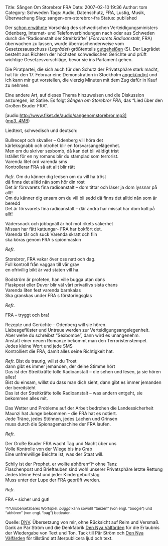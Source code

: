 Title: Sången Om Storebror FRA
Date: 2007-02-10 19:36
Author: tom
Category: Schweden
Tags: Audio, Datenschutz, FRA, Lustig, Musik, Überwachung
Slug: sangen-om-storebror-fra
Status: published

Der [schon
erwähnte](http://www.fiket.de/2007/01/24/terroristen-abhoeren/)
Vorschlag des schwedischen Verteidigungsministers Odenberg, Internet-
und Telefonverbindungen nach oder aus Schweden durch die “Radioanstalt
der Streitkräfte” (*Försvarets Radioanstalt*, FRA) überwachen zu lassen,
wurde überraschenderweise vom Gesetzesausschuss (*Lagrådet*)
größtenteils
[gutgeheißen](http://www.sr.se/Ekot/artikel.asp?artikel=1193467) (S).
Der Lagrådet besteht aus Richtern der höchsten schwedischen Gerichte und
prüft wichtige Gesetzesvorschläge, bevor sie ins Parlament gehen.

Die Piratpartei, die sich auch für den Schutz der Privatsphäre stark
macht, hat für den 17. Februar eine Demonstration in Stockholm
[angekündigt](http://www2.piratpartiet.se/nyheter/gront_ljus_for_fras_massavlyssning_piratpartiet_anordnar_demonstration)
und ich kann mir gut vorstellen, die vierzig Minuten mit dem Zug dafür
in Kauf zu nehmen.

Eine andere Art, auf dieses Thema hinzuweisen und die Diskussion
anzuregen, ist Satire. Es folgt *Sången om Storebror FRA*, das “Lied
über den Großen Bruder FRA”.

[audio:http://www.fiket.de/audio/sangenomstorebror.mp3]  
([mp3, 4MB](http://www.fiket.de/audio/sangenomstorebror.mp3))

Liedtext, schwedisch und deutsch:

Bullrecept och skvaller – Odenberg vill höra det  
kärleksgnabb och otrohet blir en försvarsangelägenhet.  
Men om du skriver sexbomb, då kan det bli väldigt trist  
Istället för en ny romans blir du stämplad som terrorist.  
Varenda litet ord varenda sms  
Kontrollerar FRA så att allt blir rätt

*Refr.* Om du känner dig ledsen om du vill ha tröst  
då finns det alltid nån som hör din röst  
Det är försvarets fina radioanstalt – dom tittar och läser ja dom
lyssnar på allt!  
Om du känner dig ensam om du vill bli sedd då finns det alltid nån som
är beredd  
Det är försvarets fina radioanstalt – där andra har missat har dom koll
på allt!

Vädersnack och jobbgnäll är hot mot rikets säkerhet  
Missan har fått kattungar- FRA har bokfört det.  
Varenda tår och suck Varenda skratt och flin  
ska köras genom FRA s spionmaskin

*Refr.*

Storebror, FRA vakar över oss natt och dag.  
Full kontroll från vaggan till vår grav  
en ofrivillig bikt är vad staten vill ha.

Bodström är profeten, han ville bugga utan dans  
Flaskpost eller Duvor blir väl vårt privatlivs sista chans  
Varenda liten fest varenda barnkalas  
Ska granskas under FRA s förstoringsglas

*Refr.*

FRA – tryggt och bra!

Rezepte und Gerüchte – Odenberg will sie hören.  
Liebesgeflüster und Untreue werden zur Verteidigungsangelegenheit.  
Aber wehe du schreibst “Sexbombe”, dann wird es unangenehm.  
Anstatt einer neuen Romanze bekommt man den Terroristenstempel.  
Jedes kleine Wort und jede SMS  
Kontrolliert die FRA, damit alles seine Richtigkeit hat.

*Refr.* Bist du traurig, willst du Trost  
dann gibt es immer jemanden, der deine Stimme hört  
Das ist der Streitkräfte tolle Radioanstalt – die sehen und lesen, ja
sie hören alles!  
Bist du einsam, willst du dass man dich sieht, dann gibt es immer
jemanden der bereitsteht  
Das ist der Streitkräfte tolle Radioanstalt – was andern entgeht, sie
bekommen alles mit.

Das Wetter und Probleme auf der Arbeit bedrohen die Landessicherheit  
Maunzi hat Junge bekommen – die FRA hat es notiert.  
Jede Träne, jedes Stöhnen, jedes Lachen und Grinsen  
muss durch die Spionagemaschine der FRA laufen.

*Refr.*

Der Große Bruder FRA wacht Tag und Nacht über uns  
Volle Kontrolle von der Wiege bis ins Grab  
Eine unfreiwillige Beichte ist, was der Staat will.

Schily ist der Prophet, er wollte abhören^1^ ohne Tanz  
Flaschenpost und Brieftauben sind wohl unserer Privatsphäre letzte
Rettung  
Jedes kleine Fest und jeder Kindergeburtstag  
Muss unter der Lupe der FRA geprüft werden.

*Refr.*

FRA – sicher und gut!

<small>^1^Unübersetzbares Wortspiel: *bugga* kann sowohl “tanzen” (von
engl. “boogie”) und “abhören” (von engl. “bug”) bedeuten.</small>

Quelle: [DNV](http://www.dnv.se/indexpodcast.asp). Übersetzung von mir,
ohne Rücksicht auf Reim und Versmaß. Dank an Pär Ström und die
Denkfabrik [Den Nya Välfärden](http://www.dnv.se/) für die Erlaubnis der
Wiedergabe von Text und Ton. Tack till Pär Ström och [Den Nya
Välfärden](http://www.dnv.se/) för tillstånd att återpublicera ljud och
text.

